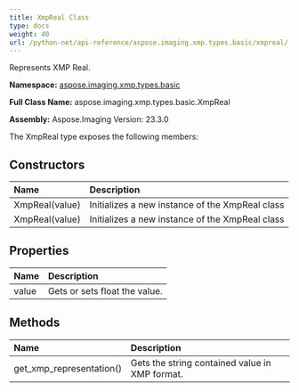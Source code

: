 ```yaml
---
title: XmpReal Class
type: docs
weight: 40
url: /python-net/api-reference/aspose.imaging.xmp.types.basic/xmpreal/
---
```


Represents XMP Real.

**Namespace:** [aspose.imaging.xmp.types.basic](/imaging/python-net/api-reference/aspose.imaging.xmp.types.basic/)

**Full Class Name:** aspose.imaging.xmp.types.basic.XmpReal

**Assembly:**  Aspose.Imaging Version: 23.3.0

The XmpReal type exposes the following members:
## **Constructors**
|**Name**|**Description**|
| :- | :- |
|XmpReal(value)|Initializes a new instance of the XmpReal class|
|XmpReal(value)|Initializes a new instance of the XmpReal class|
## **Properties**
|**Name**|**Description**|
| :- | :- |
|value|Gets or sets float the value.|
## **Methods**
|**Name**|**Description**|
| :- | :- |
|get_xmp_representation()|Gets the string contained value in XMP format.|
